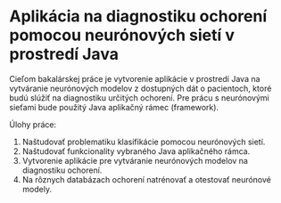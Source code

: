 # Aplikácia na diagnostiku ochorení pomocou neurónových sietí v prostredí Java

Cieľom bakalárskej práce je vytvorenie aplikácie v prostredí Java na vytváranie neurónových modelov z dostupných dát o pacientoch, ktoré budú slúžiť na diagnostiku určitých ochorení. Pre prácu s neurónovými sieťami bude použitý Java aplikačný rámec (framework).

Úlohy práce:
1. Naštudovať problematiku klasifikácie pomocou neurónových sietí.
2. Naštudovať funkcionality vybraného Java aplikačného rámca.
3. Vytvorenie aplikácie pre vytváranie neurónových modelov na diagnostiku ochorení.
4. Na rôznych databázach ochorení natrénovať a otestovať neurónové modely.
